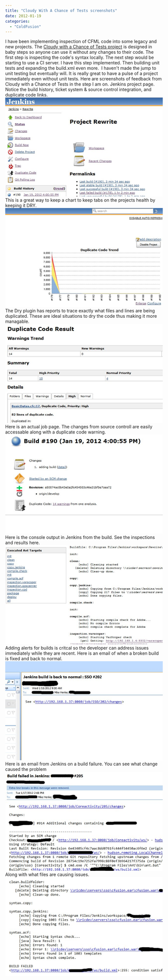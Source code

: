 ```yaml
---
title: "Cloudy With A Chance of Tests screenshots"
date: 2012-01-19
categories: 
  - "ColdFusion"
---
```


I have been implementing inspection of CFML code into some legacy and new projects. The [Cloudy with a Chance of Tests project](https://github.com/mhenke/Cloudy-With-A-Chance-Of-Tests) is designed in baby steps so anyone can use it without any changes to their code. The first step is inspecting the code's syntax locally. The next step would be starting to use a CI server. I have this step implemented. Then building unit tests and expanding the build.xml even more.  I haven't made the jump to unit testing but eventually will. It is really great to have a pulse of a project immediately even without unit tests. Here are screenshots of feedback from Cloudy with a Chance of Tests in the step I am on. Jenkins project page. Notice the build history, ticket system & source control integration, and duplicate code links. ![](images/cloudy1.jpg) This is a great way to keep a chart to keep tabs on the projects health by keeping it DRY. ![](images/cloudy2.jpg) The Dry plugin has reports to trace exactly what files and lines are being duplicated. These are ideal situations to dry the code thus making it more managable. ![](images/cloudy3.jpg) Here is an actual job page. The changes from source controll are easily accessable along with a duplicate code warning. ![](images/cloudy4.jpg) Here is the console output in Jenkins from the build. See the inspections and results here. ![](images/cloudy5.jpg) Adding alerts for builds is critcal so the developer can address issues immediately while they are recent. Here is an email of when a broken build is fixed and back to normal. ![](images/cloudy6.jpg) Here is an email from Jenkins on a build failure. You can see what change caused the problem ![](images/cloudy7.jpg) Along with what files are causing issues. ![](images/cloudy8.jpg)
